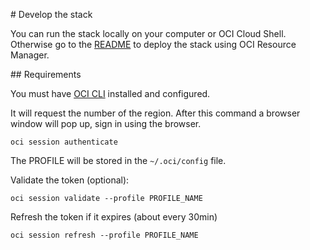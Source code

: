 # Develop the stack

You can run the stack locally on your computer or OCI Cloud Shell. Otherwise go to the [README](./README.md) to deploy the stack using OCI Resource Manager.

## Requirements

You must have [OCI CLI](https://docs.oracle.com/en-us/iaas/Content/API/SDKDocs/cliinstall.htm) installed and configured.

It will request the number of the region. After this command a browser window will pop up, sign in using the browser.

```
oci session authenticate
```

The PROFILE will be stored in the `~/.oci/config` file.

Validate the token (optional):

```
oci session validate --profile PROFILE_NAME
```

Refresh the token if it expires (about every 30min)

```
oci session refresh --profile PROFILE_NAME
```
